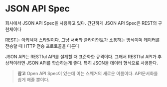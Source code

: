 # JSON API Spec

회사에서 JSON API Spec을 사용하고 있다. 
간단하게 JSON API Spec은 REST의 구현체이다

REST는 아키텍처 스타일이다. 
그냥 서버와 클라이언트가 소통하는 방식이며 
데이터를 전송할 때 HTTP 전송 프로토콜을 다룬다

JSON API는 RESTful API를 설계할 때 표준화한 규격이다. 
그래서 RESTful API가 추상적이라면 JSON API를 학습하는게 좋다. 
특히 JSON을 데이터 형식으로 사용한다.

> **참고**
> Open API Spec이 있는데 이는 스웨거의 새로운 이름이다. 
> API문서화를 쉽게 해줄 뿐이다.